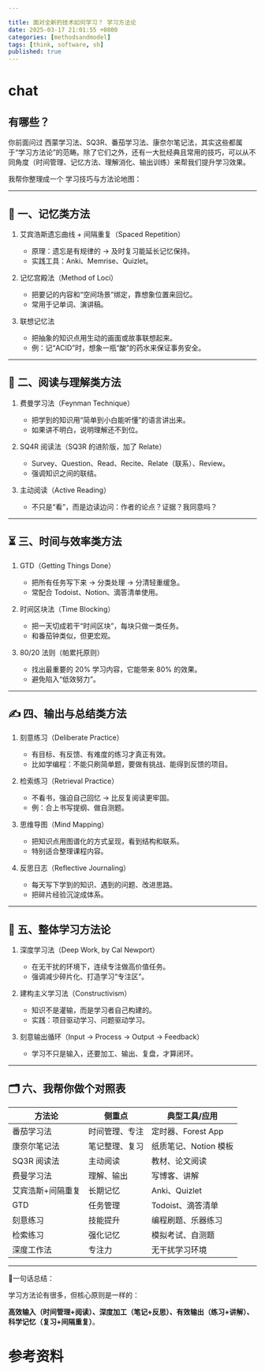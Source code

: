 ```yaml
---

title: 面对全新的技术如何学习？ 学习方法论
date: 2025-03-17 21:01:55 +0800
categories: [methodsandmodel]
tags: [think, software, sh]
published: true
---
```



# chat

## 有哪些？

你前面问过 西蒙学习法、SQ3R、番茄学习法、康奈尔笔记法，其实这些都属于“学习方法论”的范畴。除了它们之外，还有一大批经典且常用的技巧，可以从不同角度（时间管理、记忆方法、理解消化、输出训练）来帮我们提升学习效果。

我帮你整理成一个 学习技巧与方法论地图：

---

## 🧠 一、记忆类方法

1. 艾宾浩斯遗忘曲线 + 间隔重复（Spaced Repetition）

   * 原理：遗忘是有规律的 → 及时复习能延长记忆保持。
   * 实践工具：Anki、Memrise、Quizlet。

2. 记忆宫殿法（Method of Loci）

   * 把要记的内容和“空间场景”绑定，靠想象位置来回忆。
   * 常用于记单词、演讲稿。

3. 联想记忆法

   * 把抽象的知识点用生动的画面或故事联想起来。
   * 例：记“ACID”时，想象一瓶“酸”的药水来保证事务安全。

---

## 📖 二、阅读与理解类方法

1. 费曼学习法（Feynman Technique）

   * 把学到的知识用“简单到小白能听懂”的语言讲出来。
   * 如果讲不明白，说明理解还不到位。

2. SQ4R 阅读法（SQ3R 的进阶版，加了 Relate）

   * Survey、Question、Read、Recite、Relate（联系）、Review。
   * 强调知识之间的联结。

3. 主动阅读（Active Reading）

   * 不只是“看”，而是边读边问：作者的论点？证据？我同意吗？

---

## ⏳ 三、时间与效率类方法

1. GTD（Getting Things Done）

   * 把所有任务写下来 → 分类处理 → 分清轻重缓急。
   * 常配合 Todoist、Notion、滴答清单使用。

2. 时间区块法（Time Blocking）

   * 把一天切成若干“时间区块”，每块只做一类任务。
   * 和番茄钟类似，但更宏观。

3. 80/20 法则（帕累托原则）

   * 找出最重要的 20% 学习内容，它能带来 80% 的效果。
   * 避免陷入“低效努力”。

---

## ✍️ 四、输出与总结类方法

1. 刻意练习（Deliberate Practice）

   * 有目标、有反馈、有难度的练习才真正有效。
   * 比如学编程：不能只刷简单题，要做有挑战、能得到反馈的项目。

2. 检索练习（Retrieval Practice）

   * 不看书，强迫自己回忆 → 比反复阅读更牢固。
   * 例：合上书写提纲、做自测题。

3. 思维导图（Mind Mapping）

   * 把知识点用图谱化的方式呈现，看到结构和联系。
   * 特别适合整理课程内容。

4. 反思日志（Reflective Journaling）

   * 每天写下学到的知识、遇到的问题、改进思路。
   * 把碎片经验沉淀成体系。

---

## 🔄 五、整体学习方法论

1. 深度学习法（Deep Work, by Cal Newport）

   * 在无干扰的环境下，连续专注做高价值任务。
   * 强调减少碎片化、打造学习“专注区”。

2. 建构主义学习法（Constructivism）

   * 知识不是灌输，而是学习者自己构建的。
   * 实践：项目驱动学习、问题驱动学习。

3. 刻意输出循环（Input → Process → Output → Feedback）

   * 学习不只是输入，还要加工、输出、复盘，才算闭环。

---

## 🗂 六、我帮你做个对照表

| 方法论           | 侧重点     | 典型工具/应用        |
| ------------- | ------- | -------------- |
| 番茄学习法     | 时间管理、专注 | 定时器、Forest App |
| 康奈尔笔记法    | 笔记整理、复习 | 纸质笔记、Notion 模板 |
| SQ3R 阅读法  | 主动阅读    | 教材、论文阅读        |
| 费曼学习法     | 理解、输出   | 写博客、讲解         |
| 艾宾浩斯+间隔重复 | 长期记忆    | Anki、Quizlet   |
| GTD       | 任务管理    | Todoist、滴答清单   |
| 刻意练习      | 技能提升    | 编程刷题、乐器练习      |
| 检索练习      | 强化记忆    | 模拟考试、自测题       |
| 深度工作法     | 专注力     | 无干扰学习环境        |

---

📌一句话总结：

学习方法论有很多，但核心原则是一样的：

**高效输入（时间管理+阅读）、深度加工（笔记+反思）、有效输出（练习+讲解）、科学记忆（复习+间隔重复）**。




# 参考资料


